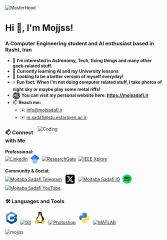 ![MasterHead](https://github.com/mojjss/mojjss/assets/62790976/7e053f84-caf3-4e75-921b-b40e5d1c49bf)


<h1>Hi 👋, I'm Mojjss!</h1>
<h3>A Computer Engineering student and AI enthusiast based in Rasht, Iran</h3>

- 👀 **I’m interested in Astronomy, Tech, fixing things and many other geek-related stuff.**
- 🌱 **Currently learning AI and my University lessons**
- 💞️ **Looking to be a better version of myself everyday!**
- ⚡ **Fun fact: When I'm not doing computer related stuff, I take photos of night sky or maybe play some metal riffs!**
- <a href="https://moj.sadafi.ir" target="blank"><img align="center" src="https://raw.githubusercontent.com/mojjss/My-first-public-repository/main/_7c290245-7a2e-4b86-bd23-2133f0741a3322%20copy%202.png" alt="the_mojjss" height="24" width="24"  /></a>   **You can visit my personal website here: https://mojsadafi.ir**
- 📫 **Reach me:**  
  - ✉️ info@mojsadafi.ir  
  - ✉️ m.sadafi@stu.esfarayen.ac.ir

 <img align="right" alt="Coding" width="400" src="https://user-images.githubusercontent.com/62790976/211205524-5f538fe4-678b-4fe7-8d7e-94e4f0a2cba4.gif">
    

<h3 align="left">📫 Connect with Me</h3>

<p align="left">
  <strong>Professional:</strong><br/>
  <a href="https://www.linkedin.com/in/mojtaba-sadafi-772161188" target="_blank"><img align="center"  src="https://raw.githubusercontent.com/rahuldkjain/github-profile-readme-generator/master/src/images/icons/Social/linked-in-alt.svg" alt="LinkedIn" width="30" height="30"/></a>&nbsp;
  <a href="https://scholar.google.com/citations?user=3Brv6xMAAAAJ&hl=en" target="_blank"><img align="center"  src="https://raw.githubusercontent.com/mojjss/mojjss/refs/heads/main/Files/pngwing.com.png" alt="Google Scholar" width="30" height="30"/></a>&nbsp;
  <a href="https://www.researchgate.net/profile/Mojtaba-Sadafi-3?ev=hdr_xprf" target="_blank"><img align="center"  src="https://upload.wikimedia.org/wikipedia/commons/thumb/5/5e/ResearchGate_icon_SVG.svg/800px-ResearchGate_icon_SVG.svg.png" alt="ResearchGate" width="30" height="30"/></a>&nbsp;
  <a href="https://ieeexplore.ieee.org/author/454258731158074" target="_blank"><img align="center"  src="https://nimonik.com/wp-content/uploads/bsmq8rbdsnijtp9hbtg5-946x1024.webp" alt="IEEE Xplore" width="37" height="37"/></a>
</p>

<p align="left">
<strong>Community &amp; Social:</strong><br/>
<a href="https://t.me/mojjss" target="_blank"><img align="center"  src="https://upload.wikimedia.org/wikipedia/commons/8/82/Telegram_logo.svg" alt="Mojtaba Sadafi Telegram" width="30" height="30"/></a>&nbsp;
<a href="https://x.com/the_mojjss" target="_blank"><img align="center"  src="https://raw.githubusercontent.com/mojjss/mojjss/refs/heads/main/Files/587888d9276a97055dbdbf8c0c314f8f.png" alt="Mojtaba Sadafi X" width="37" height="37"/></a>&nbsp;
<a href="https://instagram.com/moj.sadafi" target="_blank"><img align="center"  src="https://raw.githubusercontent.com/rahuldkjain/github-profile-readme-generator/master/src/images/icons/Social/instagram.svg" alt="Mojtaba Sadafi IG" width="30" height="30"/></a>&nbsp;
<a href="https://open.spotify.com/user/uvv0t1rokcl6e13eeathj1fx4?si=14f956f643ee4e20" target="_blank"><img align="center"  src="https://raw.githubusercontent.com/mojjss/mojjss/refs/heads/main/Files/pngegg.png" alt="Mojtaba Sadafi Spotify" width="30" height="30"/></a>&nbsp;
<a href="https://www.youtube.com/channel/UCAo6-TSu7BjE7hbuzoFZW0w" target="_blank"><img align="center"  src="https://raw.githubusercontent.com/rahuldkjain/github-profile-readme-generator/master/src/images/icons/Social/youtube.svg" alt="Mojtaba Sadafi YouTube" width="37" height="37"/></a>

</p>



<h3 align="left">🛠️ Languages and Tools</h3>
<p align="left">
  <a href="https://www.w3schools.com/cpp/" target="_blank" rel="noreferrer"><img src="https://raw.githubusercontent.com/devicons/devicon/master/icons/cplusplus/cplusplus-original.svg" alt="C++" width="40" height="40"/></a>&nbsp;
  <a href="https://git-scm.com/" target="_blank" rel="noreferrer"><img src="https://www.vectorlogo.zone/logos/git-scm/git-scm-icon.svg" alt="Git" width="40" height="40"/></a>&nbsp;
  <a href="https://www.linux.org/" target="_blank" rel="noreferrer"><img src="https://raw.githubusercontent.com/devicons/devicon/master/icons/linux/linux-original.svg" alt="Linux" width="40" height="40"/></a>&nbsp;
  <a href="https://www.photoshop.com/en" target="_blank" rel="noreferrer"><img src="https://upload.wikimedia.org/wikipedia/commons/a/af/Adobe_Photoshop_CC_icon.svg" alt="Photoshop" width="40" height="40"/></a>&nbsp;
  <a href="https://www.python.org" target="_blank" rel="noreferrer"><img src="https://raw.githubusercontent.com/devicons/devicon/master/icons/python/python-original.svg" alt="Python" width="40" height="40"/></a>&nbsp;
  <a href="https://www.mathworks.com" target="_blank" rel="noreferrer"><img src="https://upload.wikimedia.org/wikipedia/commons/thumb/2/21/Matlab_Logo.png/1144px-Matlab_Logo.png" alt="MATLAB" width="40" height="40"/></a>
</p>



</p>


<p align="left"> <img src="https://komarev.com/ghpvc/?username=mojjss&style=for-the-badge&color=blue&label=Profile%20views" alt="mojjss" /> </p>


<!---
mojjss/mojjss is a ✨ special ✨ repository because its `README.md` (this file) appears on your GitHub profile.
You can click the Preview link to take a look at your changes.
mm

--->

